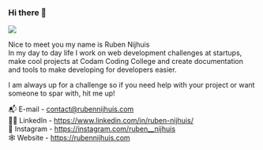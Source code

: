### Hi there 👋

<img src="https://images.ctfassets.net/vf2eiv36rew2/3hXhnxi3oJYrpkPOFqheVE/a33b25b455d47a5bdfab83a9e1168fc9/Untitled-2-01.png?w=4000&h=2249&q=20&fm=webp">

Nice to meet you my name is Ruben Nijhuis <br>
In my day to day life I work on web development challenges at startups, make cool projects at Codam Coding College and create documentation and tools to make developing for developers easier.

I am always up for a challenge so if you need help with your project or want someone to spar with, hit me up!

📬  E-mail - contact@rubennijhuis.com <br>
👨‍💼  LinkedIn - https://www.linkedin.com/in/ruben-nijhuis/ <br>
📸  Instagram - https://instagram.com/ruben__nijhuis <br>
🕸  Website - https://rubennijhuis.com
